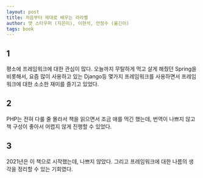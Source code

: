 ```yaml
---
layout: post
title: 처음부터 제대로 배우는 라라벨
author: 맷 스타우퍼 (지은이), 이현석, 안정수 (옮긴이)
tags: book
---
```


## 1

평소에 프레임워크에 대한 관심이 많다. 오늘까지 무탈하게 먹고 살게 해줬던 Spring을 비롯해서, 요즘 많이 사용하고 있는 Django등 몇가지 프레임워크를 사용하면서 프레임워크에 대한 소소한 재미를 즐기고 있었다.

## 2

PHP는 전혀 다룰 줄 몰라서 책을 읽으면서 조금 애를 먹긴 했는데, 번역이 나쁘지 않고 책 구성이 좋아서 어렵지 않게 진행할 수 있었다.

## 3

2021년은 이 책으로 시작했는데, 나쁘지 않았다. 그리고 프레임워크에 대한 나름의 생각을 정리할 수 있는 기회였다.
